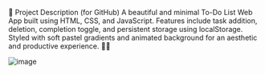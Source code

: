📌 Project Description (for GitHub)
A beautiful and minimal To-Do List Web App built using HTML, CSS, and JavaScript. Features include task addition, deletion, completion toggle, and persistent storage using localStorage. Styled with soft pastel gradients and animated background for an aesthetic and productive experience. 🌸✅

![image](https://github.com/user-attachments/assets/3c2b0a9b-1ae7-4138-a1eb-1d2edd2be22c)

